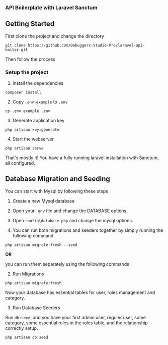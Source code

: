 ### API Boilerplate with Laravel Sanctum


## Getting Started

First clone the project and change the directory

```shell
git clone https://github.com/Debuggers-Studio-Pro/laravel-api-boiler.git
```

Then follow the process

### Setup the project

1. install the dependencies

```shell
composer install
```

2. Copy `.env.example` to `.env`

```shell
cp .env.example .env
```

3. Generate application key

```shell
php artisan key:generate
```

4. Start the webserver

```shell
php artisan serve
```

That's mostly it! You have a fully running laravel installation with Sanctum, all configured.



## Database Migration and Seeding

You can start with Mysql by following these steps

1. Create a new Mysql database

2. Open your `.env` file and change the DATABASE options.

3. Open `config\database.php` and change the mysql options.

4. You can run both migrations and seeders together by simply running the following command

```shell
php artisan migrate:fresh --seed
```

**OR** 


you can run them separately using the following commands

2. Run Migrations

```shell
php artisan migrate:fresh
```

Now your database has essential tables for user, roles management and category.

3. Run Database Seeders

Run `db:seed`, and you have your first admin user, reguler user, some category, some essential roles in the roles table, and the relationship correctly setup.

```shell
php artisan db:seed
```


